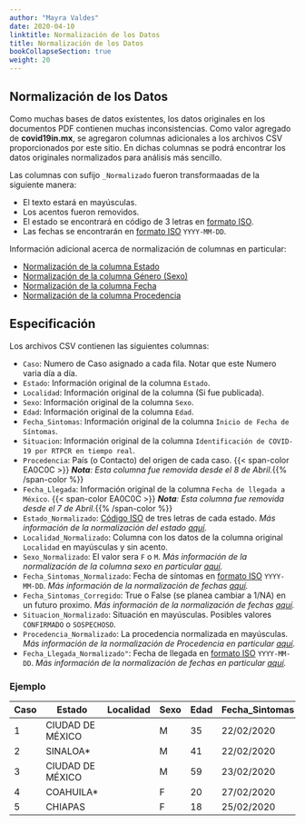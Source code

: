 ```yaml
---
author: "Mayra Valdes"
date: 2020-04-10
linktitle: Normalización de los Datos
title: Normalización de los Datos
bookCollapseSection: true
weight: 20
---
```


## Normalización de los Datos

Como muchas bases de datos existentes, los datos originales en los documentos PDF contienen muchas inconsistencias. Como valor agregado de **covid19in.mx**, se agregaron columnas adicionales a los archivos CSV proporcionados por este sitio. En dichas columnas se podrá encontrar los datos originales normalizados para análisis más sencillo.

Las columnas con sufijo `_Normalizado` fueron transformaadas de la siguiente manera:

* El texto estará en mayúsculas.
* Los acentos fueron removidos.
* El estado se encontrará en código de 3 letras en [formato ISO](https://www.iso.org/obp/ui/#iso:code:3166:MX).
* Las fechas se encontrarán en [formato ISO](https://www.iso.org/iso-8601-date-and-time-format.html) `YYYY-MM-DD`.

Información adicional acerca de normalización de columnas en particular:

* [Normalización de la columna Estado](/docs/datos/tablas-casos/normalizacion/estado/)
* [Normalización de la columna Género (Sexo)](/docs/datos/tablas-casos/normalizacion/genero/)
* [Normalización de la columna Fecha](/docs/datos/tablas-casos/normalizacion/fecha/)
* [Normalización de la columna Procedencia](/docs/datos/tablas-casos/normalizacion/procedencia/)

## Especificación
Los archivos CSV contienen las siguientes columnas:

- `Caso`: Numero de Caso asignado a cada fila. Notar que este Numero varia día a día.
- `Estado`: Información original de la columna `Estado`.
- `Localidad`: Información original de la columna (Si fue publicada).
- `Sexo`: Información original de la columna `Sexo`.
- `Edad`: Información original de la columna `Edad`.
- `Fecha_Sintomas`: Información original de la columna `Inicio de Fecha de Síntomas`.
- `Situacion`: Información original de la columna `Identificación de COVID-19 por RTPCR en tiempo real`.
- `Procedencia`: País (o Contacto) del origen de cada caso. {{< span-color EA0C0C >}} <em><strong>Nota</strong>: Esta columna fue removida desde el 8 de Abril.</em>{{% /span-color %}}
- `Fecha_Llegada`: Información original de la columna `Fecha de llegada a México`. {{< span-color EA0C0C >}} <em><strong>Nota</strong>: Esta columna fue removida desde el 7 de Abril.</em>{{% /span-color %}}
- `Estado_Normalizado`: [Código ISO](https://www.iso.org/obp/ui/#iso:code:3166:MX) de tres letras de cada estado. _Más información de la normalización del estado [aquí](/docs/datos/tablas-casos/normalizacion/estado/)._
- `Localidad_Normalizado`: Columna con los datos de la columna original `Localidad` en mayúsculas y sin acento.
- `Sexo_Normalizado`: El valor sera `F` o `M`. _Más información de la normalización de la columna sexo en particular [aquí](/docs/datos/tablas-casos/normalizacion/genero/)._
- `Fecha_Sintomas_Normalizado`: Fecha de síntomas en [formato ISO](https://www.iso.org/iso-8601-date-and-time-format.html) `YYYY-MM-DD`. _Más información de la normalización de fechas [aquí](/docs/datos/tablas-casos/normalizacion/fecha/)._
- `Fecha_Sintomas_Corregido`: True o False (se planea cambiar a 1/NA) en un futuro proximo. _Más información de la normalización de fechas [aquí](/docs/datos/tablas-casos/normalizacion/fecha/)._
- `Situacion_Normalizado`: Situación en mayúsculas. Posibles valores `CONFIRMADO` o `SOSPECHOSO`.
- `Procedencia_Normalizado`: La procedencia normalizada en mayúsculas. _Más información de la normalización de Procedencia en particular [aquí](/docs/datos/tablas-casos/normalizacion/procedencia/)._
- `Fecha_Llegada_Normalizado"`: Fecha de llegada en [formato ISO](https://www.iso.org/iso-8601-date-and-time-format.html) `YYYY-MM-DD`. _Más información de la normalización de fechas en particular [aquí](/docs/datos/tablas-casos/normalizacion/fecha/)._

### Ejemplo

| Caso | Estado           | Localidad | Sexo | Edad | Fecha_Sintomas | Situacion  | Procedencia    | Fecha_Llegada | Estado_Normalizado | Localidad_Normalizado | Sexo_Normalizado | Fecha_Sintomas_Normalizado | Fecha_Sintomas_Corregido | Situacion_Normalizado | Procedencia_Normalizado | Fecha_Llegada_Normalizado |
|------|------------------|-----------|------|------|----------------|------------|----------------|---------------|--------------------|-----------------------|------------------|----------------------------|--------------------------|-----------------------|-------------------------|---------------------------|
| 1    | CIUDAD DE MÉXICO |           | M    | 35   | 22/02/2020     | confirmado | Italia         | 22/02/2020    | CMX                |                       | M                | 2020-02-22                 | False                    | CONFIRMADO            | ITALIA                  | 2020-02-22                |
| 2    | SINALOA*         |           | M    | 41   | 22/02/2020     | confirmado | Italia         | 21/02/2020    | SIN                |                       | M                | 2020-02-22                 | False                    | CONFIRMADO            | ITALIA                  | 2020-02-21                |
| 3    | CIUDAD DE MÉXICO |           | M    | 59   | 23/02/2020     | confirmado | Italia         | 22/02/2020    | CMX                |                       | M                | 2020-02-23                 | False                    | CONFIRMADO            | ITALIA                  | 2020-02-22                |
| 4    | COAHUILA*        |           | F    | 20   | 27/02/2020     | confirmado | Italia         | 25/02/2020    | COA                |                       | F                | 2020-02-27                 | False                    | CONFIRMADO            | ITALIA                  | 2020-02-25                |
| 5    | CHIAPAS          |           | F    | 18   | 25/02/2020     | confirmado | Italia         | 25/02/2020    | CHP                |                       | F                | 2020-02-25                 | False                    | CONFIRMADO            | ITALIA                  | 2020-02-25                |

